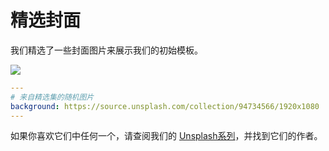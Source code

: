 # 精选封面

我们精选了一些封面图片来展示我们的初始模板。

![](/screenshots/covers.png)

```yaml
---
# 来自精选集的随机图片
background: https://source.unsplash.com/collection/94734566/1920x1080
---
```

如果你喜欢它们中任何一个，请查阅我们的 [Unsplash系列](https://unsplash.com/collections/94734566/slidev)，并找到它们的作者。
